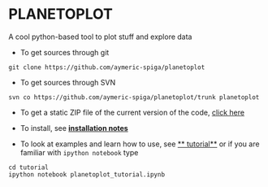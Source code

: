 # PLANETOPLOT

A cool python-based tool to plot stuff and explore data

* To get sources through git
~~~
git clone https://github.com/aymeric-spiga/planetoplot
~~~

* To get sources through SVN
~~~
svn co https://github.com/aymeric-spiga/planetoplot/trunk planetoplot
~~~

* To get a static ZIP file of the current version of the code, [click here](https://github.com/aymeric-spiga/planetoplot/archive/master.zip)

* To install, see [**installation notes**](https://github.com/aymeric-spiga/planetoplot/blob/master/INSTALL.md)


* To look at examples and learn how to use, see [** tutorial**](http://nbviewer.ipython.org/github/aymeric-spiga/planetoplot/blob/master/tutorial/planetoplot_tutorial.ipynb) or if you are familiar with `ipython notebook` type
~~~
cd tutorial
ipython notebook planetoplot_tutorial.ipynb
~~~
